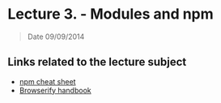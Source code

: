 # Lecture 3. - Modules and npm

> Date 09/09/2014


## Links related to the lecture subject

* [npm cheat sheet](http://browsenpm.org/help "npm cheat sheet")
* [Browserify handbook](https://github.com/substack/browserify-handbook "how to build modular applications with browserify")
